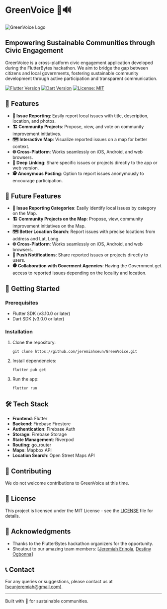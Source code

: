 # GreenVoice 🌿🔊

![GreenVoice Logo](https://github.com/user-attachments/assets/5b4ecca6-1848-4abf-8c98-cc630668847d)

## Empowering Sustainable Communities through Civic Engagement

GreenVoice is a cross-platform civic engagement application developed during the FlutterBytes hackathon. We aim to bridge the gap between citizens and local governments, fostering sustainable community development through active participation and transparent communication.

[![Flutter Version](https://img.shields.io/badge/Flutter-3.24.3-blue.svg)](https://flutter.dev/)
[![Dart Version](https://img.shields.io/badge/Dart-3.5.3-blue.svg)](https://dart.dev/)
[![License: MIT](https://img.shields.io/badge/License-MIT-yellow.svg)](https://opensource.org/licenses/MIT)

## 🌟 Features

- **📢 Issue Reporting**: Easily report local issues with title, description, location, and photos.
- **🏗️ Community Projects**: Propose, view, and vote on community improvement initiatives.
- **🗺️ Interactive Map**: Visualize reported issues on a map for better context.
- **🌐 Cross-Platform**: Works seamlessly on iOS, Android, and web browsers.
- **🔗 Deep Linking**: Share specific issues or projects directly to the app or web version.
- **🕵️ Anonymous Posting**: Option to report issues anonymously to encourage participation.

## 🌟 Future Features

- **📢 Issue Reporting Categories**: Easily identify local issues by category on the Map.
- **🏗️ Community Projects on the Map**: Propose, view, community improvement initiatives on the Map.
- **🗺️ Better Location Search**: Report issues with precise locations from address and Lat, Long.
- **🌐 Cross-Platform**: Works seamlessly on iOS, Android, and web browsers.
- **🔗 Push Notifications**: Share reported issues or projects directly to users.
- **🕵️ Collaboration with Goverment Agencies**: Having the Government get access to reported issues depending on the locality and location.

## 🚀 Getting Started

### Prerequisites

- Flutter SDK (v3.10.0 or later)
- Dart SDK (v3.0.0 or later)

### Installation

1. Clone the repository:

   ```
   git clone https://github.com/jeremiahseun/GreenVoice.git
   ```

2. Install dependencies:

   ```
   flutter pub get
   ```

3. Run the app:

   ```
   flutter run
   ```

## 🛠️ Tech Stack

- **Frontend**: Flutter
- **Backend**: Firebase Firestore
- **Authentication**: Firebase Auth
- **Storage**: Firebase Storage
- **State Management**: Riverpod
- **Routing**: go_router
- **Maps**: Mapbox API
- **Location Search**: Open Street Maps API

## 🤝 Contributing

We do not welcome contributions to GreenVoice at this time.

## 📜 License

This project is licensed under the MIT License - see the [LICENSE](LICENSE) file for details.

## 🙏 Acknowledgments

- Thanks to the FlutterBytes hackathon organizers for the opportunity.
- Shoutout to our amazing team members: [[Jeremiah Erinola](https://github.com/jeremiahseun), [Destiny Ogbonna](https://github.com/DestinyOgbonna)]

## 📞 Contact

For any queries or suggestions, please contact us at [seunjeremiah@gmail.com].

---

Built with 💚 for sustainable communities.
